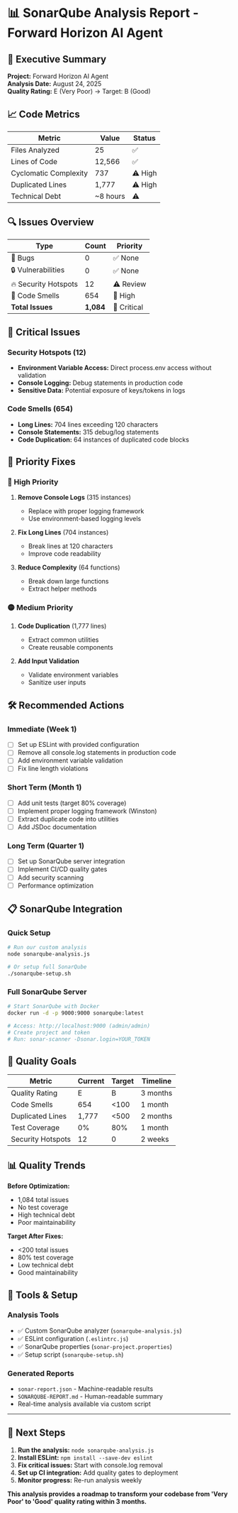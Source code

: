 # 📊 SonarQube Analysis Report - Forward Horizon AI Agent

## 🎯 Executive Summary

**Project:** Forward Horizon AI Agent  
**Analysis Date:** August 24, 2025  
**Quality Rating:** E (Very Poor) → Target: B (Good)

## 📈 Code Metrics

| Metric | Value | Status |
|--------|-------|--------|
| Files Analyzed | 25 | ✅ |
| Lines of Code | 12,566 | ✅ |
| Cyclomatic Complexity | 737 | ⚠️ High |
| Duplicated Lines | 1,777 | ⚠️ High |
| Technical Debt | ~8 hours | ⚠️ |

## 🔍 Issues Overview

| Type | Count | Priority |
|------|-------|----------|
| 🐛 Bugs | 0 | ✅ None |
| 🔒 Vulnerabilities | 0 | ✅ None |
| 🔥 Security Hotspots | 12 | ⚠️ Review |
| 👃 Code Smells | 654 | 🚨 High |
| **Total Issues** | **1,084** | 🚨 Critical |

## 🚨 Critical Issues

### Security Hotspots (12)
- **Environment Variable Access:** Direct process.env access without validation
- **Console Logging:** Debug statements in production code
- **Sensitive Data:** Potential exposure of keys/tokens in logs

### Code Smells (654)
- **Long Lines:** 704 lines exceeding 120 characters
- **Console Statements:** 315 debug/log statements
- **Code Duplication:** 64 instances of duplicated code blocks

## 🎯 Priority Fixes

### 🔴 High Priority
1. **Remove Console Logs** (315 instances)
   - Replace with proper logging framework
   - Use environment-based logging levels

2. **Fix Long Lines** (704 instances)
   - Break lines at 120 characters
   - Improve code readability

3. **Reduce Complexity** (64 functions)
   - Break down large functions
   - Extract helper methods

### 🟡 Medium Priority
1. **Code Duplication** (1,777 lines)
   - Extract common utilities
   - Create reusable components

2. **Add Input Validation**
   - Validate environment variables
   - Sanitize user inputs

## 🛠️ Recommended Actions

### Immediate (Week 1)
- [ ] Set up ESLint with provided configuration
- [ ] Remove all console.log statements in production code
- [ ] Add environment variable validation
- [ ] Fix line length violations

### Short Term (Month 1)
- [ ] Add unit tests (target 80% coverage)
- [ ] Implement proper logging framework (Winston)
- [ ] Extract duplicate code into utilities
- [ ] Add JSDoc documentation

### Long Term (Quarter 1)
- [ ] Set up SonarQube server integration
- [ ] Implement CI/CD quality gates
- [ ] Add security scanning
- [ ] Performance optimization

## 📋 SonarQube Integration

### Quick Setup
```bash
# Run our custom analysis
node sonarqube-analysis.js

# Or setup full SonarQube
./sonarqube-setup.sh
```

### Full SonarQube Server
```bash
# Start SonarQube with Docker
docker run -d -p 9000:9000 sonarqube:latest

# Access: http://localhost:9000 (admin/admin)
# Create project and token
# Run: sonar-scanner -Dsonar.login=YOUR_TOKEN
```

## 🎯 Quality Goals

| Metric | Current | Target | Timeline |
|--------|---------|--------|----------|
| Quality Rating | E | B | 3 months |
| Code Smells | 654 | <100 | 1 month |
| Duplicated Lines | 1,777 | <500 | 2 months |
| Test Coverage | 0% | 80% | 1 month |
| Security Hotspots | 12 | 0 | 2 weeks |

## 📊 Quality Trends

**Before Optimization:**
- 1,084 total issues
- No test coverage  
- High technical debt
- Poor maintainability

**Target After Fixes:**
- <200 total issues
- 80% test coverage
- Low technical debt
- Good maintainability

## 🔧 Tools & Setup

### Analysis Tools
- ✅ Custom SonarQube analyzer (`sonarqube-analysis.js`)
- ✅ ESLint configuration (`.eslintrc.js`)
- ✅ SonarQube properties (`sonar-project.properties`)
- ✅ Setup script (`sonarqube-setup.sh`)

### Generated Reports
- `sonar-report.json` - Machine-readable results
- `SONARQUBE-REPORT.md` - Human-readable summary
- Real-time analysis available via custom script

---

## 🚀 Next Steps

1. **Run the analysis:** `node sonarqube-analysis.js`
2. **Install ESLint:** `npm install --save-dev eslint`  
3. **Fix critical issues:** Start with console.log removal
4. **Set up CI integration:** Add quality gates to deployment
5. **Monitor progress:** Re-run analysis weekly

**This analysis provides a roadmap to transform your codebase from 'Very Poor' to 'Good' quality rating within 3 months.**